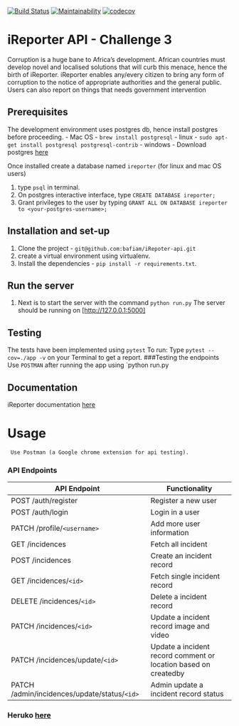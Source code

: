 [![Build Status](https://travis-ci.com/bafiam/iRepoter-api.svg?branch=develop)](https://travis-ci.com/bafiam/iRepoter-api)
[![Maintainability](https://api.codeclimate.com/v1/badges/7da98dcd5b7420e1ad71/maintainability)](https://codeclimate.com/github/bafiam/iRepoter-api/maintainability)
[![codecov](https://codecov.io/gh/bafiam/iRepoter-api/branch/develop/graph/badge.svg)](https://codecov.io/gh/bafiam/iRepoter-api)

# iReporter API - Challenge 3
Corruption is a huge bane to Africa’s development. African countries must develop novel and
localised solutions that will curb this menace, hence the birth of iReporter. iReporter enables
any/every citizen to bring any form of corruption to the notice of appropriate authorities and the
general public. Users can also report on things that needs government intervention

## Prerequisites
The development environment uses postgres db, hence install postgres before proceeding.
    - Mac OS - `brew install postgresql`
    - linux - `sudo apt-get install postgresql postgresql-contrib`
    - windows - Download postgres [here](https://www.enterprisedb.com/downloads/postgres-postgresql-downloads#windows)

Once installed create a database named `ireporter`
(for linux and mac OS users)
1. type `psql` in terminal.
2. On postgres interactive interface, type `CREATE DATABASE ireporter;`
3. Grant privileges to the user by typing `GRANT ALL ON DATABASE ireporter to <your-postgres-username>;`
## Installation and set-up
1. Clone the project - `git@github.com:bafiam/iRepoter-api.git`
2. create a virtual environment using virtualenv.
3. Install the dependencies - `pip install -r requirements.txt`.

## Run the server
1. Next is to start the server with the command `python run.py`
       The server should be running on [http://127.0.0.1:5000]
       
## Testing
The tests have been implemented using `pytest`
 To run: Type
        `pytest --cov=./app -v`
        on your Terminal to get a report.
###Testing the endpoints
Use `POSTMAN` after running the app using `python run.py
   
        

 
## Documentation
iReporter documentation [here](https://documenter.getpostman.com/view/987109/Rzfgnori#aaf0375c-344a-425a-8384-1c783674a0e7)   
# Usage
     Use Postman (a Google chrome extension for api testing).
     
### API Endpoints
| API Endpoint | Functionality |
| -----------  | ------------- |
| POST /auth/register |  Register a new user |
| POST /auth/login |  Login in a user |
| PATCH /profile/`<username>` |  Add more user information |
| GET /incidences |  Fetch all incident |
| POST /incidences  |  Create an incident record|
| GET /incidences/`<id>` |  Fetch single incident record|
| DELETE /incidences/`<id>` |  Delete a incident record |
| PATCH /incidences/`<id>` | Update a incident record image and video |
| PATCH /incidences/update/`<id>` | Update a incident record comment or location based on createdby|
|PATCH /admin/incidences/update/status/`<id>` | Admin update a incident record status |

 ### Heruko [here](<https://stephen-ireporter.herokuapp.com/api/v1/>)
